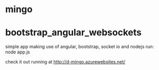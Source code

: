 mingo
=====

bootstrap_angular_websockets
============================

simple app making use of angular, bootstrap, socket io and nodejs
run: node app.js

check it out running at http://d-mingo.azurewebsites.net/
